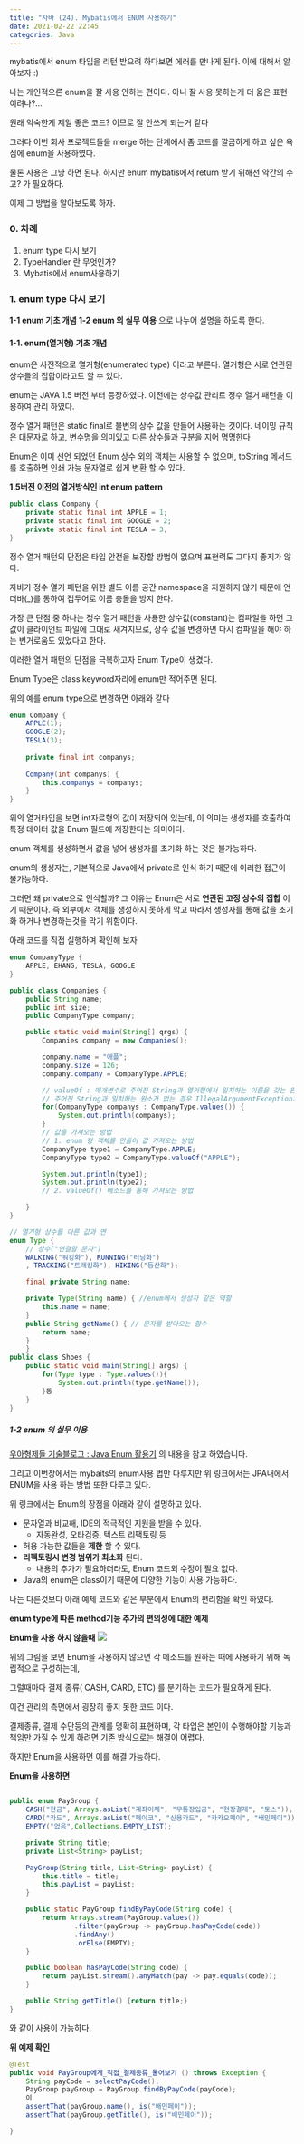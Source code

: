 ```yaml
---
title: "자바 (24). Mybatis에서 ENUM 사용하기" 
date: 2021-02-22 22:45
categories: Java
---
```


mybatis에서 enum 타입을 리턴 받으려 하다보면 에러를 만나게 된다. 이에 대해서 알아보자 :)

나는 개인적으론 enum을 잘 사용 안하는 편이다. 아니 잘 사용 못하는게 더 옳은 표현이려나?...

원래 익숙한게 제일 좋은 코드? 이므로 잘 안쓰게 되는거 같다

그러다 이번 회사 프로젝트들을 merge 하는 단계에서 좀 코드를 깔금하게 하고 싶은 욕심에 enum을 사용하였다.

물론 사용은 그냥 하면 된다. 하지만 enum mybatis에서 return 받기 위해선 약간의 수고? 가 필요하다.

이제 그 방법을 알아보도록 하자.

### 0. 차례

1. enum type 다시 보기
2. TypeHandler 란 무엇인가?
3. Mybatis에서 enum사용하기

### 1. enum type 다시 보기

__1-1 enum 기초 개념__
__1-2 enum 의 실무 이용__
으로 나누어 설명을 하도록 한다.

#### 1-1. enum(열거형) 기초 개념
enum은 사전적으로 열거형(enumerated type) 이라고 부른다. 열거형은 서로 연관된 상수들의 집합이라고도 할 수 있다. 

enum는 JAVA 1.5 버전 부터 등장하였다. 이전에는 상수값 관리르 정수 열거 패턴을 이용하여 관리 하였다. 

정수 열거 패턴은 static final로 불변의 상수 값을 만들어 사용하는 것이다. 네이밍 규칙은 대문자로 하고, 변수명을 의미있고 다른 상수들과 구분을 지어 명명한다

Enum은 이미 선언 되었던 Enum 상수 외의 객체는 사용할 수 없으며, toString 메서드를 호출하면 인쇄 가능 문자열로 쉽게 변환 할 수 있다. 


__1.5버전 이전의 열거방식인 int enum pattern__ 
```java
public class Company {
    private static final int APPLE = 1;
    private static final int GOOGLE = 2;
    private static final int TESLA = 3;
}
```
정수 열거 패턴의 단점은 타입 안전을 보장할 방법이 없으며 표현력도 그다지 좋지가 않다. 

자바가 정수 열거 패턴을 위한 별도 이름 공간 namespace을 지원하지 않기 때문에 언더바(_)를 통하여 접두어로 이름 충돌을 방지 한다. 

가장 큰 단점 중 하나는 정수 열거 패턴을 사용한 상수값(constant)는 컴파일을 하면 그 값이 클라이언트 파일에 그대로 새겨지므로, 상수 값을 변경하면 다시 컴파일을 해야 하는 번거로움도 있었다고 한다.

이러한 열거 패턴의 단점을 극복하고자 Enum Type이 생겼다.

Enum Type은 class keyword자리에 enum만 적어주면 된다. 

위의 예를 enum type으로 변경하면 아래와 같다

```java
enum Company {
    APPLE(1);
    GOOGLE(2);
    TESLA(3);
    
    private final int companys;
    
    Company(int companys) {
        this.companys = companys;
    }
}
```
위의 열거타입을 보면 int자료형의 값이 저장되어 있는데, 이 의미는 생성자를 호출하여 특정 데이터 값을 Enum 필드에 저장한다는 의미이다.

enum 객체를 생성하면서 값을 넣어 생성자를 초기화 하는 것은 불가능하다.

enum의 생성자는, 기본적으로 Java에서 private로 인식 하기 때문에 이러한 접근이 불가능하다. 

그러면 왜 private으로 인식할까? 그 이유는 Enum은 서로 __연관된 고정 상수의 집합__ 이기 때문이다. 즉 외부에서 객체를 생성하지 못하게 막고 따라서 생성자를 통해 값을 초기화 하거나 변경하는것을 막기 위함이다.


아래 코드를 직접 실행하며 확인해 보자 
```java
enum CompanyType {
    APPLE, EHANG, TESLA, GOOGLE
}

public class Companies {
    public String name;
    public int size;
    public CompanyType company;

    public static void main(String[] qrgs) {
        Companies company = new Companies();

        company.name = "애플";
        company.size = 126;
        company.company = CompanyType.APPLE;

        // valueOf : 매개변수로 주어진 String과 열거형에서 일치하는 이름을 갖는 원소를 반환
        // 주어진 String과 일치하는 원소가 없는 경우 IllegalArgumentException가 발생한다.
        for(CompanyType companys : CompanyType.values()) {
            System.out.println(companys);
        }
        // 값을 가져오는 방법
        // 1. enum 형 객체를 만들어 값 가져오는 방법
        CompanyType type1 = CompanyType.APPLE;
        CompanyType type2 = CompanyType.valueOf("APPLE");

        System.out.println(type1);
        System.out.println(type2);
        // 2. valueOf() 메소드를 통해 가져오는 방법

    }
}
```

```java
// 열거형 상수를 다른 값과 연
enum Type {
    // 상수("연결할 문자")
    WALKING("워킹화"), RUNNING("러닝화")
    , TRACKING("트래킹화"), HIKING("등산화");

    final private String name;

    private Type(String name) { //enum에서 생성자 같은 역할
        this.name = name;
    }
    public String getName() { // 문자를 받아오는 함수
        return name;
    }
    }
public class Shoes {
    public static void main(String[] args) {
        for(Type type : Type.values()){
            System.out.println(type.getName());
        }동
    }
}
```

##### 1-2 enum 의 실무 이용
[우아형제들 기술블로그 : Java Enum 활용기](https://woowabros.github.io/tools/2017/07/10/java-enum-uses.html)
의 내용을 참고 하였습니다.

그리고 이번장에서는 mybaits의 enum사용 법만 다루지만 위 링크에서는 JPA내에서 ENUM을 사용 하는 방법 또한 다루고 있다. 

위 링크에서는 Enum의 장점을 아래와 같이 설명하고 있다.
- 문자열과 비교해, IDE의 적극적인 지원을 받을 수 있다.
    - 자동완성, 오타검증, 텍스트 리팩토링 등
- 허용 가능한 값들을 __제한__ 할 수 있다.
- __리펙토링시 변경 범위가 최소화__ 된다.
    - 내용의 추가가 필요하더라도, Enum 코드외 수정이 필요 없다. 
- Java의 enum은 class이기 때문에 다양한 기능이 사용 가능하다.

나는 다른것보다 아래 예제 코드와 같은 부분에서 Enum의 편리함을 확인 하였다.

__enum type에 따른 method기능 추가의 편의성에 대한 예제__

__Enum을 사용 하지 않을때__
![]('https://woowabros.github.io/img/2017-07-10/case3_legacy_reason3.png)

위의 그림을 보면 Enum을 사용하지 않으면 각 메소드를 원하는 때에 사용하기 위해 독립적으로 구성하는데,

그럴때마다 결제 종류( CASH, CARD, ETC) 를 분기하는 코드가 필요하게 된다.

이건 관리의 측면에서 굉장히 좋지 못한 코드 이다.

결제종류, 결제 수단등의 관계를 명확히 표현하며, 각 타입은 본인이 수행해야할 기능과 책임만 가질 수 있게 하려면 기존 방식으로는 해결이 어렵다.

하지만 Enum을 사용하면 이를 해결 가능하다.

__Enum을 사용하면__
```java

public enum PayGroup {
    CASH("현금", Arrays.asList("계좌이체", "무통장입금", "현장결제", "토스")),
    CARD("카드", Arrays.asList("페이코", "신용카드", "카카오페이", "배민페이")),
    EMPTY("없음",Collections.EMPTY_LIST);

    private String title;
    private List<String> payList;

    PayGroup(String title, List<String> payList) {
        this.title = title;
        this.payList = payList;
    }

    public static PayGroup findByPayCode(String code) {
        return Arrays.stream(PayGroup.values())
                .filter(payGroup -> payGroup.hasPayCode(code))
                .findAny()
                .orElse(EMPTY);
    }

    public boolean hasPayCode(String code) {
        return payList.stream().anyMatch(pay -> pay.equals(code));
    }

    public String getTitle() {return title;}
}
```
와 같이 사용이 가능하다.

__위 예제 확인__
```java
@Test
public void PayGroup에게_직접_결제종류_물어보기 () throws Exception {
    String payCode = selectPayCode();
    PayGroup payGroup = PayGroup.findByPayCode(payCode);
    이
    assertThat(payGroup.name(), is("배민페이"));
    assertThat(payGroup.getTitle(), is("배민페이"));

}
```
